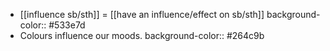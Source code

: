 - [[influence sb/sth]] = [[have an influence/effect on sb/sth]]
  background-color:: #533e7d
- Colours influence our moods.
  background-color:: #264c9b